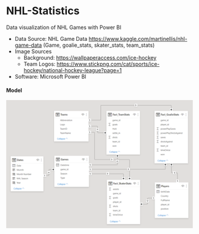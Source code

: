 # NHL-Statistics
Data visualization of NHL Games with Power BI
- Data Source: NHL Game Data https://www.kaggle.com/martinellis/nhl-game-data (Game, goalie_stats, skater_stats, team_stats)
- Image Sources
  - Background: https://wallpaperaccess.com/ice-hockey
  - Team Logos: https://www.stickpng.com/cat/sports/ice-hockey/national-hockey-league?page=1
- Software: Microsoft Power BI

#### Model
![Model](https://github.com/Helena-ys/NHL-Statistics/blob/main/Model.PNG?raw=true)
